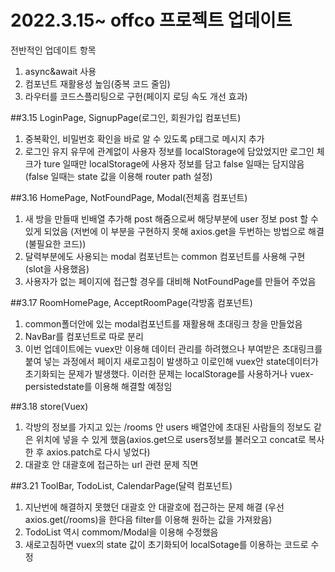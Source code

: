 # 2022.3.15~ offco 프로젝트 업데이트

전반적인 업데이트 항목
1. async&await 사용
2. 컴포넌트 재활용성 높임(중복 코드 줄임)
3. 라우터를 코드스플리팅으로 구헌(페이지 로딩 속도 개선 효과)

##3.15
LoginPage, SignupPage(로그인, 회원가입 컴포넌트)
1. 중복확인, 비밀번호 확인을 바로 알 수 있도록 p태그로 메시지 추가
2. 로그인 유지 유무에 관계없이 사용자 정보를 localStorage에 담았었지만 로그인 체크가 ture 일때만 localStorage에 사용자 정보를 담고 false 일때는 담지않음 (false 일때는 state 값을 이용해 router path 설정)

##3.16
HomePage, NotFoundPage, Modal(전체홈 컴포넌트)
1. 새 방을 만들때 빈배열 추가해 post 해줌으로써 해당부분에 user 정보 post 할 수 있게 되었음
(저번에 이 부분을 구현하지 못해 axios.get을 두번하는 방법으로 해결(불필요한 코드))
2. 달력부분에도 사용되는 modal 컴포넌트는 common 컴포넌트를 사용해 구현
(slot을 사용했음)
3. 사용자가 없는 페이지에 접근할 경우를 대비해 NotFoundPage를 만들어 주었음

##3.17
RoomHomePage, AcceptRoomPage(각방홈 컴포넌트)
1. common폴더안에 있는 modal컴포넌트를 재활용해 초대링크 창을 만들었음
2. NavBar를 컴포넌트로 따로 분리
3. 이번 업데이트에는 vuex만 이용해 데이터 관리를 하려했으나 부여받은 초대링크를 붙여 넣는 과정에서 
페이지 새로고침이 발생하고 이로인해 vuex안 state데이터가 초기화되는 문제가 발생했다.
이러한 문제는 localStorage를 사용하거나 vuex-persistedstate를 이용해 해결할 예정임

##3.18
store(Vuex)
1. 각방의 정보를 가지고 있는 /rooms 안 users 배열안에 초대된 사람들의 정보도 같은 위치에 넣을 수 있게 했음(axios.get으로 users정보를 불러오고 concat로 복사한 후 axios.patch로 다시 넣었다)
2. 대괄호 안 대괄호에 접근하는 url 관련 문제 직면

##3.21
ToolBar, TodoList, CalendarPage(달력 컴포넌트)
1. 지난번에 해결하지 못했던 대괄호 안 대괄호에 접근하는 문제 해결
(우선 axios.get(/rooms)을 한다음 filter를 이용해 원하는 값을 가져왔음)
2. TodoList 역시 commom/Modal을 이용해 수정했음
3. 새로고침하면 vuex의 state 값이 초기화되어 localSotage를 이용하는 코드로 수정

